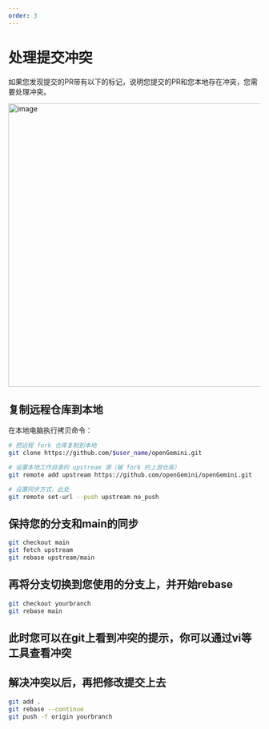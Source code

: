 ```yaml
---
order: 3
---
```


# 处理提交冲突

如果您发现提交的PR带有以下的标记，说明您提交的PR和您本地存在冲突，您需要处理冲突。

<img width="566" alt="image" src="https://github.com/openGemini/openGemini/assets/22270117/3b06b915-03ae-4eb9-880d-2d52f5e2abfb">

## 复制远程仓库到本地

在本地电脑执行拷贝命令：

```bash
# 把远程 fork 仓库复制到本地
git clone https://github.com/$user_name/openGemini.git

# 设置本地工作目录的 upstream 源（被 fork 的上游仓库）
git remote add upstream https://github.com/openGemini/openGemini.git

# 设置同步方式，此处
git remote set-url --push upstream no_push
```

## 保持您的分支和main的同步

```bash
git checkout main
git fetch upstream
git rebase upstream/main
```

## 再将分支切换到您使用的分支上，并开始rebase

```bash
git checkout yourbranch
git rebase main
```

## 此时您可以在git上看到冲突的提示，你可以通过vi等工具查看冲突

## 解决冲突以后，再把修改提交上去

```bash
git add .
git rebase --continue
git push -f origin yourbranch
```